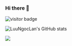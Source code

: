 ### Hi there 👋

<!--
**LuuNgocLan/LuuNgocLan** is a ✨ _special_ ✨ repository because its `README.md` (this file) appears on your GitHub profile.

Here are some ideas to get you started:

- 🔭 I’m currently working on ...
- 🌱 I’m currently learning ...
- 👯 I’m looking to collaborate on ...
- 🤔 I’m looking for help with ...
- 💬 Ask me about ...
- 📫 How to reach me: ...
- 😄 Pronouns: ...
- ⚡ Fun fact: ...
-->

![visitor badge](https://visitor-badge.glitch.me/badge?page_id=.visitor-badge&left_color=gray&right_color=green&left_text=HelloVisitors) 

![LuuNgocLan's GitHub stats](https://github-readme-stats.vercel.app/api?username=LuuNgocLan&show_icons=true&theme=radical)

![](https://github-profile-summary-cards.vercel.app/api/cards/profile-details?username=LuuNgocLan&theme=monokai)
